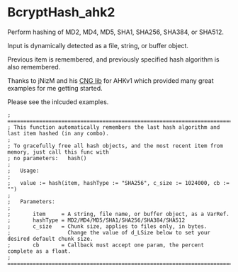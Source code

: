 # BcryptHash_ahk2

Perform hashing of MD2, MD4, MD5, SHA1, SHA256, SHA384, or SHA512.

Input is dynamically detected as a file, string, or buffer object.

Previous item is remembered, and previously specified hash algorithm is also remembered.

Thanks to jNizM and his [CNG lib](https://www.autohotkey.com/boards/viewtopic.php?f=6&t=23413) for AHKv1 which provided many great examples for me getting started.

Please see the inlcuded examples.

```
; ================================================================================================================
; This function automatically remembers the last hash algorithm and last item hashed (in any combo).
;
; To gracefully free all hash objects, and the most recent item from memory, just call this func with
; no parameters:   hash()
;
;   Usage:
;
;   value := hash(item, hashType := "SHA256", c_size := 1024000, cb := "")
;
;   Parameters:
;
;       item     = A string, file name, or buffer object, as a VarRef.
;       hashType = MD2/MD4/MD5/SHA1/SHA256/SHA384/SHA512
;       c_size   = Chunk size, applies to files only, in bytes.
;                  Change the value of d_LSize below to set your desired default chunk size.
;       cb       = Callback must accept one param, the percent complete as a float.
; ================================================================================================================
```